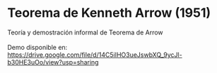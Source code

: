 # Teorema de Kenneth Arrow (1951)

Teoría y demostración informal de Teorema de Arrow
<br>
<br>
Demo disponible en:
<br>
https://drive.google.com/file/d/14C5iIHO3ueJswbXQ_9ycJl-b30HE3uOo/view?usp=sharing
